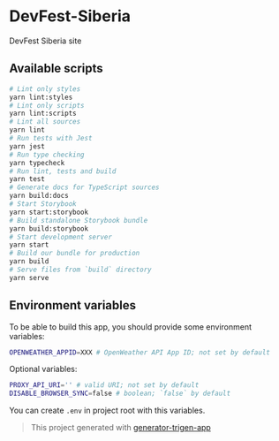 
# DevFest-Siberia

DevFest Siberia site

## Available scripts

```bash
# Lint only styles
yarn lint:styles
# Lint only scripts
yarn lint:scripts
# Lint all sources
yarn lint
# Run tests with Jest
yarn jest
# Run type checking
yarn typecheck
# Run lint, tests and build
yarn test
# Generate docs for TypeScript sources
yarn build:docs
# Start Storybook
yarn start:storybook
# Build standalone Storybook bundle
yarn build:storybook
# Start development server
yarn start
# Build our bundle for production
yarn build
# Serve files from `build` directory
yarn serve
```

## Environment variables

To be able to build this app, you should provide some environment variables:

```bash
OPENWEATHER_APPID=XXX # OpenWeather API App ID; not set by default
```

Optional variables:

```bash
PROXY_API_URI='' # valid URI; not set by default
DISABLE_BROWSER_SYNC=false # boolean; `false` by default
```

You can create `.env` in project root with this variables.

> This project generated with [generator-trigen-app](https://www.npmjs.com/package/generator-trigen-app)
